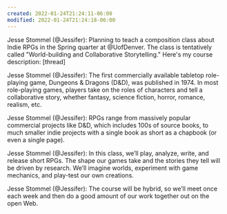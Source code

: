 ```yaml
---
created: 2022-01-24T21:24:11-06:00
modified: 2022-01-24T21:24:18-06:00
---
```


Jesse Stommel (@Jessifer): Planning to teach a composition class about Indie RPGs in the Spring quarter at @UofDenver. The class is tentatively called "World-building and Collaborative Storytelling." Here's my course description: [thread]

Jesse Stommel (@Jessifer): The first commercially available tabletop role-playing game, Dungeons & Dragons (D&D), was published in 1974. In most role-playing games, players take on the roles of characters and tell a collaborative story, whether fantasy, science fiction, horror, romance, realism, etc.

Jesse Stommel (@Jessifer): RPGs range from massively popular commercial projects like D&D, which includes 100s of source books, to much smaller indie projects with a single book as short as a chapbook (or even a single page).

Jesse Stommel (@Jessifer): In this class, we’ll play, analyze, write, and release short RPGs. The shape our games take and the stories they tell will be driven by research. We’ll imagine worlds, experiment with game mechanics, and play-test our own creations.

Jesse Stommel (@Jessifer): The course will be hybrid, so we’ll meet once each week and then do a good amount of our work together out on the open Web.
